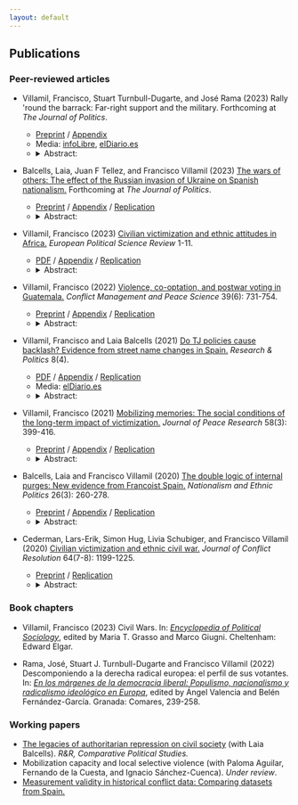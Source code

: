 ```yaml
---
layout: default
---
```


## Publications

### Peer-reviewed articles

* Villamil, Francisco, Stuart Turnbull-Dugarte, and José Rama (2023) Rally 'round the barrack: Far-right support and the military. Forthcoming at *The Journal of Politics*.
  - [Preprint](https://osf.io/nsbt3/) / [Appendix](https://osf.io/je8w5/)
  - Media: [infoLibre](https://www.infolibre.es/politica/triunfo-vox-cuarteles-estudio-acredita-expansion-extrema-derecha-ejercito_1_1560872.html), [elDiario.es](https://www.eldiario.es/piedrasdepapel/ejercito-extrema-derecha_132_10493272.html)
  - <details><summary>Abstract:</summary><p>Despite the importance of authoritarian and nationalist values in military culture, we know little about the link between the military and the far right. In this article we argue that there is an ideological affinity between the military and far-right parties, strengthened by occupational socialization. Moreover, the presence of military institutions also helps mobilizing far-right support among the surrounding population. We test this argument using data from Spain. We show both that military personnel are substantially more likely than civilians to support the far right and that the location of military facilities in Spain is linked to higher far-right support. We also discuss the generalizability of the results and provide tentative evidence that a similar link is likely to be observed in countries where the armed forces have been historically focused on controlling internal dissent and where national sovereignty has been threatened, by either internal or external challengers.</p></details>

* Balcells, Laia, Juan F Tellez, and Francisco Villamil (2023) [The wars of others: The effect of the Russian invasion of Ukraine on Spanish nationalism.](https://www.journals.uchicago.edu/doi/10.1086/726939) Forthcoming at *The Journal of Politics*.
  - [Preprint](https://www.laiabalcells.com/wp-content/uploads/Ukraine_and_Spanish_Nationalism.pdf) / [Appendix](https://www.laiabalcells.com/wp-content/uploads/Online-appendix-Ukraine-Spanish-Nationalism.pdf) / [Replication](https://doi.org/10.7910/DVN/COS3BS)
  - <details><summary>Abstract:</summary><p>Wars can produce drastic changes in the attitudes and behavior of the citizens of the countries involved in the fighting. Yet such conflicts also have important security and economic implications for uninvolved, ‘third-party‘ states. How do the wars of others shape domestic public attitudes? We explore this question by analyzing the effect of the February 2022 Russian invasion of Ukraine on Spanish nationalism. Exploiting a natural experiment in Spain, we show that the Russian invasion caused a general increase in the salience of Spanish national identification, but not at the expense of regional or substate national identities. We also find an activation effect on electoral participation and increased support for taxation. Our study illuminates pathways through which international conflicts can impact domestic politics in third-party states.</p></details>

* Villamil, Francisco (2023) [Civilian victimization and ethnic attitudes in Africa.](https://doi.org/10.1017/S1755773923000097) *European Political Science Review* 1-11.
  - [PDF](https://www.cambridge.org/core/services/aop-cambridge-core/content/view/973528557583A9CB9A401109A6F15C20/S1755773923000097a.pdf/civilian-victimization-and-ethnic-attitudes-in-africa.pdf) / [Appendix](https://static.cambridge.org/content/id/urn:cambridge.org:id:article:S1755773923000097/resource/name/S1755773923000097sup001.pdf) / [Replication](https://github.com/franvillamil/ethnicity_africa)
  - <details><summary>Abstract:</summary><p>Previous research shows that violence is an important factor driving ethnic identification and grievances, but most works that explore micro-level effects focus on specific cases and have limited external validity. This article looks at the individual-level consequences of civilian victimization in a large sample across Africa. Combining georeferenced survey data from several rounds of the Afrobarometer, victimization events from the UCDP-GED, and data on collective targeting from the ethnic one-sided violence dataset, it studies the effect of exposure to violence on ethnic identification and self-reported ethnic grievances. Results show that violence increases ethnic identification and ethnic grievances particularly when it is committed by state forces and among individuals who belong to an ethnic group that was collectively targeted in the past.</p></details>

* Villamil, Francisco (2022) [Violence, co-optation, and postwar voting in Guatemala.](https://journals.sagepub.com/doi/full/10.1177/07388942211066539) *Conflict Management and Peace Science* 39(6): 731-754.
  - [Preprint](https://nbviewer.org/github/franvillamil/legacies_guatemala/blob/master/writing/preprint.pdf) / [Appendix](https://nbviewer.org/github/franvillamil/legacies_guatemala/blob/master/writing/appendix.pdf) / [Replication](https://github.com/franvillamil/legacies_guatemala)
  - <details><summary>Abstract:</summary><p>Wartime civilian victimization produces a counter-reaction against the perpetrator. However, this effect hinges on the creation of collective memories of wartime events. In many countries, former fighting actors and political elites try to redirect memories of wartime events through denial, propaganda, and co-optation. Previous works have ignored these aspects. I argue that the effect of violence is conditional on the capacity of local communities to build collective memories and bypass those efforts. I test this argument using local-level data from Guatemala. Results show that the effects of state violence on postwar voting depend on prewar exposure to political mobilization.</p></details>

* Villamil, Francisco and Laia Balcells (2021) [Do TJ policies cause backlash? Evidence from street name changes in Spain.](https://journals.sagepub.com/doi/full/10.1177/20531680211058550) *Research & Politics* 8(4).
  - [PDF](https://journals.sagepub.com/doi/pdf/10.1177/20531680211058550) / [Appendix](https://nbviewer.org/github/franvillamil/franvillamil.github.io/blob/master/files/pubs/appendix_Villamil_Balcells_2021.pdf) / [Replication](https://github.com/franvillamil/streets_vox)
  - Media: [elDiario.es](https://www.eldiario.es/piedrasdepapel/justicia-transicional-memoria-historica_132_8453155.html)
  - <details><summary>Abstract:</summary><p>Memories of old conflicts often shape domestic politics long after these conflicts end. Contemporary debates about past civil wars and/or repressive regimes in different parts of the world suggest that these are sensitive topics that might increase political polarization, particularly when transitional justice policies are implemented and political parties mobilize discontentment with such policies. One such policy recently debated in Spain is removing public symbols linked to a past civil war and subsequent authoritarian regime (i.e., Francoism). However, the empirical evidence on its impact is still limited. This article attempts to fill this gap by examining the political consequences of street renaming. Using a difference-in-differences approach, we show that the removal of Francoist street names has contributed to an increase of electoral support for a new far-right party, Vox, mainly at the expense of a traditional right-wing conservative party, PP. Our results suggest that revisiting the past can cause a backlash among those ideologically aligned with the perpetrator, and that some political parties can capitalize on this.</p></details>

* Villamil, Francisco (2021) [Mobilizing memories: The social conditions of the long-term impact of victimization.](https://doi.org/10.1177/0022343320912816) *Journal of Peace Research* 58(3): 399-416.
  - [Preprint](https://nbviewer.org/github/franvillamil/franvillamil.github.io/blob/master/files/pubs/preprint_Villamil_2020_JPR.pdf) / [Appendix](https://nbviewer.org/github/franvillamil/franvillamil.github.io/blob/master/files/pubs/appendix_Villamil_2020_JPR.pdf) / [Replication](https://github.com/franvillamil/franvillamil.github.io/raw/master/files/pubs/replication_Villamil_2020_JPR.zip)
  - <details><summary>Abstract:</summary><p>Recent research has focused on the legacies of civil war violence on political preferences, finding that wartime victimization decreases support for the perpetrator or its political identity in the long run. However, we know little about the conditions under which this effect takes place. Historical accounts from civil wars suggest that the longterm effect of violence is not homogenous, nor consistent across areas within a single conflict. Addressing this gap, this article explores the effects of wartime victimization on long-term political preferences at the local level, looking at the conditioning effect of the local social context. In particular, I argue that the effect of wartime violence depends on the existence of local networks that create and maintain memories of the violence, and capitalize on them for future mobilization. This argument is tested in the context of the Spanish Civil War. I build a novel dataset using archival data, historical secondary sources, and already existing datasets, covering 2,100 municipalities across Spain. In line with the argument, it is found that Francoist wartime victimization during the civil war is linked to an increase in leftist vote share after democracy was restored four decades later, but mainly in those municipalities where clandestine, left-leaning political networks were active after the conflict.</p></details>

* Balcells, Laia and Francisco Villamil (2020) [The double logic of internal purges: New evidence from Francoist Spain.](https://doi.org/10.1080/13537113.2020.1795451) *Nationalism and Ethnic Politics* 26(3): 260-278.
  - [Preprint](https://nbviewer.org/github/franvillamil/franvillamil.github.io/blob/master/files/pubs/preprint_Balcells_Villamil_2020_NEPS.pdf) / [Appendix](https://nbviewer.org/github/franvillamil/franvillamil.github.io/blob/master/files/pubs/appendix_Balcells_Villamil_2020_NEPS.pdf) / [Replication](https://github.com/franvillamil/franvillamil.github.io/raw/master/files/pubs/replication_Balcells_Villamil_2020_NEPS.zip)
  - <details><summary>Abstract:</summary><p>States often engage in internal purges to eliminate political dissidents within their own ranks. However, partly because of the absence of reliable data, we know little about the logic and dynamics of these purges, particularly of lower-rank members of the state. Why do state authorities persecute these individuals when they do not entail a clear threat to the regime? We focus on the purges of public-school teachers during the early years of Francisco Franco’s regime in Spain. Using detailed historical sources, we explore whether teachers were more likely to be purged following the two main cleavages in 1930s Spain: the left-right divide and the center-periphery (i.e. nationalist) cleavage. Our results suggest that whilst the Spanish Civil War (1936-1939) was still unfolding Francoist authorities targeted teachers from leftist localities, thus focusing on potential security threats behind the frontlines. After winning the war, Francoists switched their targeting to teachers from national minority groups in order to promote nation-building policies leading to their assimilation. Our findings highlight the double logic of purging as both a preemptive measure against internal threats and a nation-building tool.</p></details>

* Cederman, Lars-Erik, Simon Hug, Livia Schubiger, and Francisco Villamil (2020) [Civilian victimization and ethnic civil war.](https://journals.sagepub.com/doi/full/10.1177/0022002719898873) *Journal of Conflict Resolution* 64(7-8): 1199-1225.
  - [Preprint](https://nbviewer.org/github/franvillamil/franvillamil.github.io/blob/master/files/pubs/Cederman_et_al_2020_JCR.pdf) / [Replication](https://github.com/franvillamil/franvillamil.github.io/raw/master/files/pubs/replication_cederman_et_al_2020.zip)
  - <details><summary>Abstract:</summary><p>While many studies provide insights into the causes of wartime civilian victimization, we know little about how the targeting of particular segments of the civilian population affects the onset and escalation of armed conflict. Previous research on conflict onset has been largely limited to structural variables, both theoretically and empirically. Moving beyond these static approaches, this paper assesses how the state-led targeting of specific ethnic groups affects the likelihood of ethnic conflict onset, and the evolution of conflicts once they break out. Relying on a new dataset with global coverage that captures the ethnic identity of civilian victims of targeted violence, we find evidence that the state-led civilian victimization of particular ethnic groups increases the likelihood that the latter become involved in ethnic civil war. We also find tentative, yet more nuanced, evidence that ethnic targeting by state forces affects the escalation of ongoing conflicts.</p></details>

### Book chapters

* Villamil, Francisco (2023) Civil Wars. In: *[Encyclopedia of Political Sociology](https://www.e-elgar.com/shop/gbp/elgar-encyclopedia-of-political-sociology-9781803921228.html)*, edited by Maria T. Grasso and Marco Giugni. Cheltenham: Edward Elgar.

* Rama, José, Stuart J. Turnbull-Dugarte and Francisco Villamil (2022) Descomponiendo a la derecha radical europea: el perfil de sus votantes. In: *[En los márgenes de la democracia liberal: Populismo, nacionalismo y radicalismo ideológico en Europa](https://www.comares.com/libro/en-los-margenes-de-la-democracia-liberal_143816/)*, edited by Ángel Valencia and Belén Fernández-García. Granada: Comares, 239-258.

### Working papers

* [The legacies of authoritarian repression on civil society](https://doi.org/10.35188/UNU-WIDER/2023/309-3) (with Laia Balcells). *R&R, Comparative Political Studies.*
* Mobilization capacity and local selective violence (with Paloma Aguilar, Fernando de la Cuesta, and Ignacio Sánchez-Cuenca). *Under review*.
* [Measurement validity in historical conflict data: Comparing datasets from Spain.](https://osf.io/c6wgk/)
